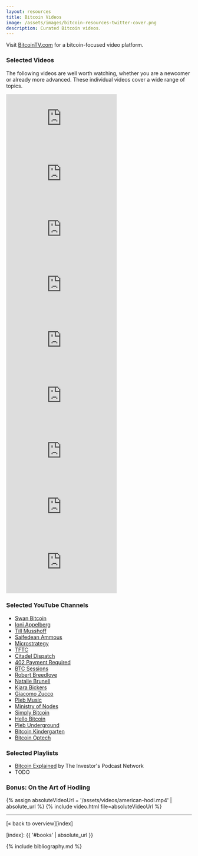 ```yaml
---
layout: resources
title: Bitcoin Videos
image: /assets/images/bitcoin-resources-twitter-cover.png
description: Curated Bitcoin videos.
---
```


Visit [BitcoinTV.com](https://bitcointv.com/) for a bitcoin-focused video platform.

### Selected Videos

The following videos are well worth watching, whether you are a newcomer or
already more advanced. These individual videos cover a wide range of topics.

<div class="flex-vid">
  <iframe src="https://www.youtube-nocookie.com/embed/xLYYh4aPXAM" frameborder="0" allow="accelerometer; autoplay; clipboard-write; encrypted-media; gyroscope; picture-in-picture" allowfullscreen></iframe>
</div>

<div class="flex-vid">
  <iframe src="https://www.youtube-nocookie.com/embed/IAFKJVLNVQA" frameborder="0" allow="accelerometer; autoplay; clipboard-write; encrypted-media; gyroscope; picture-in-picture" allowfullscreen></iframe>
</div>

<div class="flex-vid">
  <iframe src="https://www.youtube-nocookie.com/embed/hBVXNpkdPBU" frameborder="0" allow="accelerometer; autoplay; clipboard-write; encrypted-media; gyroscope; picture-in-picture" allowfullscreen></iframe>
</div>

<div class="flex-vid">
  <iframe src="https://www.youtube-nocookie.com/embed/NoobUKNttmw" frameborder="0" allow="accelerometer; autoplay; clipboard-write; encrypted-media; gyroscope; picture-in-picture" allowfullscreen></iframe>
</div>

<div class="flex-vid">
  <iframe src="https://www.youtube-nocookie.com/embed/lkZLm_0ynXQ" frameborder="0" allow="accelerometer; autoplay; clipboard-write; encrypted-media; gyroscope; picture-in-picture" allowfullscreen></iframe>
</div>

<div class="flex-vid">
  <iframe src="https://www.youtube-nocookie.com/embed/uTgDQ56Su38" frameborder="0" allow="accelerometer; autoplay; clipboard-write; encrypted-media; gyroscope; picture-in-picture" allowfullscreen></iframe>
</div>

<div class="flex-vid">
  <iframe src="https://www.youtube-nocookie.com/embed/nvtGQ-7O1Tw" frameborder="0" allow="accelerometer; autoplay; clipboard-write; encrypted-media; gyroscope; picture-in-picture" allowfullscreen></iframe>
</div>

<div class="flex-vid">
  <iframe src="https://www.youtube-nocookie.com/embed/9vM0oIEhMag" frameborder="0" allow="accelerometer; autoplay; clipboard-write; encrypted-media; gyroscope; picture-in-picture" allowfullscreen></iframe>
</div>

<div class="flex-vid">
  <iframe src="https://www.youtube-nocookie.com/embed/7vl_ziH6OJo" frameborder="0" allow="accelerometer; autoplay; clipboard-write; encrypted-media; gyroscope; picture-in-picture" allowfullscreen></iframe>
</div>

### Selected YouTube Channels

- [Swan Bitcoin](https://www.youtube.com/channel/UCl4takhOQtiyprismCPsa2Q)
- [Ioni Appelberg](https://www.youtube.com/user/waem)
- [Till Musshoff](https://www.youtube.com/c/TillMusshoff)
- [Saifedean Ammous](https://www.youtube.com/c/SaifedeanVideos)
- [Microstrategy](https://www.youtube.com/c/microstrategy)
- [TFTC](https://www.youtube.com/c/TFTC21)
- [Citadel Dispatch](https://www.youtube.com/channel/UCoA72saVAuQ8hYCnBO0Lymw)
- [402 Payment Required](https://www.youtube.com/c/402PaymentRequired)
- [BTC Sessions](https://www.youtube.com/c/BTCSessions)
- [Robert Breedlove](https://www.youtube.com/c/RobertBreedlove22)
- [Natalie Brunell](https://www.youtube.com/c/nataliebrunellpodcasts)
- [Kiara Bickers](https://www.youtube.com/channel/UCEjLeFAlTxymys0Ov3zbmbg)
- [Giacomo Zucco](https://www.youtube.com/channel/UCYAZrTL0h0EaGahEPn6qxAg)
- [Pleb Music](https://www.youtube.com/channel/UC32zG7alhxoCmHxId9uBl-g)
- [Ministry of Nodes](https://www.youtube.com/c/MinistryofNodes)
- [Simply Bitcoin](https://www.youtube.com/c/SimplyBitcoin)
- [Hello Bitcoin](https://www.youtube.com/channel/UCL_zH0Q088KNHFDkd5FLadw)
- [Pleb Underground](https://www.youtube.com/channel/UCVfMv5xEfrafk1rSthJ0t9g)
- [Bitcoin Kindergarten](https://www.youtube.com/c/BitcoinKindergarten)
- [Bitcoin Optech](https://www.youtube.com/channel/UCUyjLD_zRr4F8nKaCtZHXUg)

### Selected Playlists

- [Bitcoin Explained](https://www.youtube.com/playlist?list=PL_xlkwLDH1F-J-THOZfn9SzSgBs2uGYIn) by The Investor's Podcast Network
- TODO

### Bonus: On the Art of Hodling

{% assign absoluteVideoUrl = '/assets/videos/american-hodl.mp4' | absolute_url %}
{% include video.html file=absoluteVideoUrl %}


---

[« back to overview][index]

[index]: {{ '#books' | absolute_url }}

{% include bibliography.md %}
